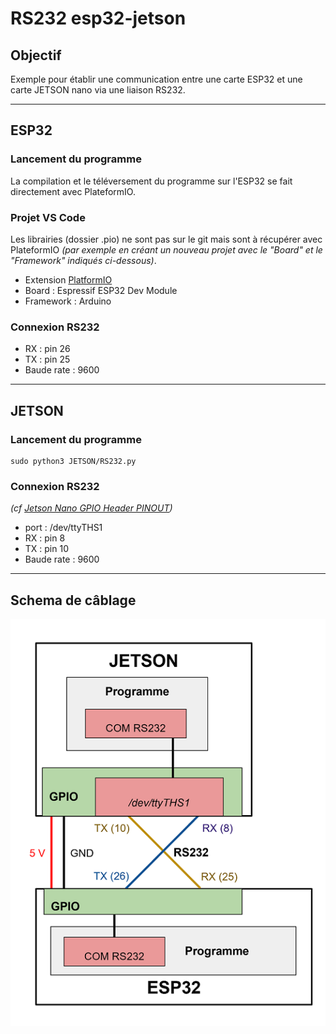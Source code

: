 # RS232 esp32-jetson

## Objectif

Exemple pour établir une communication entre une carte ESP32 et une carte JETSON nano via une liaison RS232.

***

## ESP32

### Lancement du programme
La compilation et le téléversement du programme sur l'ESP32 se fait directement avec PlateformIO.

### Projet VS Code
Les librairies (dossier .pio) ne sont pas sur le git mais sont  à récupérer avec PlateformIO *(par exemple en créant un nouveau projet avec le "Board" et le "Framework" indiqués ci-dessous)*.

- Extension [PlatformIO](https://marketplace.visualstudio.com/items?itemName=platformio.platformio-ide)
- Board : Espressif ESP32 Dev Module
- Framework : Arduino

### Connexion RS232
- RX : pin 26
- TX : pin 25
- Baude rate : 9600

***
## JETSON


### Lancement du programme

```
sudo python3 JETSON/RS232.py
```


### Connexion RS232
*(cf [Jetson Nano GPIO Header PINOUT](https://jetsonhacks.com/nvidia-jetson-nano-j41-header-pinout/))*
- port : /dev/ttyTHS1
- RX : pin 8
- TX : pin 10
- Baude rate : 9600

***
## Schema de câblage 

![](images/Schema_cablage_JETSON-ESP32.png)
